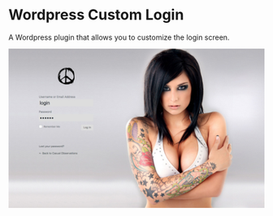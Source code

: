 # Wordpress Custom Login

A Wordpress plugin that allows you to customize the login screen.

![alt tag](https://raw.githubusercontent.com/riazlatib/custom-login/master/images/Screen%20Shot.png)
